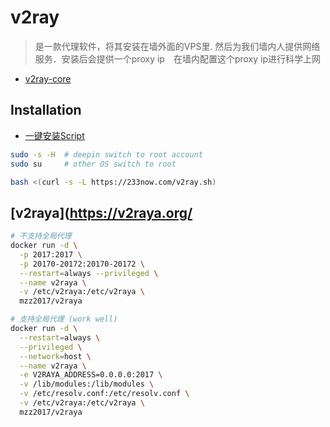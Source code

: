 # v2ray

> 是一款代理软件，将其安装在墙外面的VPS里. 然后为我们墙内人提供网络服务．安装后会提供一个proxy ip　在墙内配置这个proxy ip进行科学上网

- [v2ray-core](https://github.com/v2fly/v2ray-core)


## Installation
- [一键安装Script](https://github.com/233boy/v2ray)

```bash
sudo -s -H  # deepin switch to root account
sudo su     # other OS switch to root
```
```bash
bash <(curl -s -L https://233now.com/v2ray.sh)
```


## [v2raya](https://v2raya.org/
```bash
# 不支持全局代理
docker run -d \
  -p 2017:2017 \
  -p 20170-20172:20170-20172 \
  --restart=always --privileged \
  --name v2raya \
  -v /etc/v2raya:/etc/v2raya \
  mzz2017/v2raya
```

```bash
# 支持全局代理 (work well)
docker run -d \
  --restart=always \
  --privileged \
  --network=host \
  --name v2raya \
  -e V2RAYA_ADDRESS=0.0.0.0:2017 \
  -v /lib/modules:/lib/modules \
  -v /etc/resolv.conf:/etc/resolv.conf \
  -v /etc/v2raya:/etc/v2raya \
  mzz2017/v2raya
  ```